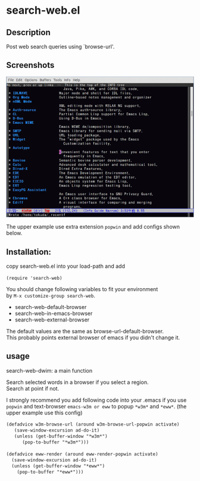 search-web.el
=========
Description
-----------
Post web search queries using `browse-url'.

Screenshots
-----------

![Alt Text](https://github.com/nomaddo/search-web-gif/blob/master/search-web.gif)

The upper example use extra extension `popwin` and add configs shown below.

Installation:
-----------
copy search-web.el into your load-path and add

`(require 'search-web)`

You should change following variables to fit your environment                   
by `M-x customize-group search-web`.                                            
- search-web-default-browser                                                    
- search-web-in-emacs-browser                                                   
- search-web-external-browser

The default values are the same as browse-url-default-browser.                  
This probably points external browser of emacs if you didn't change it. 

usage
-----------

search-web-dwim: a main function                                                

Search selected words in a browser if you select a region.                      
Search at point if not.                                                         

I strongly recommend you add following code into your .emacs if you use `popwin` and text-browser `emacs-w3m or eww` to popup `*w3m*` and `*eww*`. 
(the upper example use this config)

    (defadvice w3m-browse-url (around w3m-browse-url-popwin activate)               
       (save-window-excursion ad-do-it)                                             
       (unless (get-buffer-window "*w3m*")                                          
          (pop-to-buffer "*w3m*")))
          
    (defadvice eww-render (around eww-render-popwin activate)                       
      (save-window-excursion ad-do-it)
      (unless (get-buffer-window "*eww*")                                           
        (pop-to-buffer "*eww*")))
